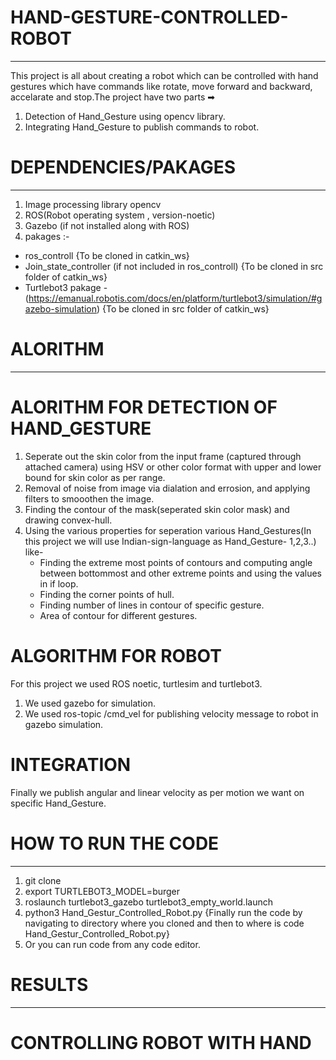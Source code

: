 # HAND-GESTURE-CONTROLLED-ROBOT
________________________________
This project is all about creating a robot which can be controlled with hand gestures which have commands like rotate, move forward and backward, accelarate and stop.The project have two parts ➡
 1) Detection of Hand_Gesture using opencv library.
 2) Integrating Hand_Gesture to publish commands to robot.

# DEPENDENCIES/PAKAGES
________________________
 1) Image processing library opencv 
 2) ROS(Robot operating system , version-noetic)
 3) Gazebo (if not installed along with ROS)
 4) pakages :-
   - ros_controll {To be cloned in catkin_ws}
   - Join_state_controller (if not included in ros_controll) {To be cloned in src folder of catkin_ws}
   - Turtlebot3 pakage - (https://emanual.robotis.com/docs/en/platform/turtlebot3/simulation/#gazebo-simulation) {To be cloned in src folder of catkin_ws}
         


# ALORITHM
____________

 # ALORITHM FOR DETECTION OF HAND_GESTURE
   1) Seperate out the skin color from the input frame (captured through attached camera) using HSV or other color format with upper and lower bound for skin color as per range.
   2) Removal of noise from image via dialation and errosion, and applying filters to smooothen the image.
   3) Finding the contour of the mask(seperated skin color mask) and drawing convex-hull.
   4) Using the various properties for seperation various Hand_Gestures(In this project we will use Indian-sign-language as Hand_Gesture- 1,2,3..) like-
      - Finding the extreme most points of contours and computing angle between bottommost and other extreme points and using the values in if loop.
      - Finding the corner points of hull.
      - Finding number of lines in contour of specific gesture.
      - Area of contour for different gestures.
   
 # ALGORITHM FOR ROBOT
   For this project we used ROS noetic, turtlesim and turtlebot3.
   1) We used gazebo for simulation.
   2) We used ros-topic /cmd_vel for publishing velocity message to robot in gazebo simulation.
 
 # INTEGRATION
   Finally we publish angular and linear velocity as per motion we want on specific Hand_Gesture.
   
# HOW TO RUN THE CODE 
________________________
  1) git clone 
  2) export TURTLEBOT3_MODEL=burger
  3) roslaunch turtlebot3_gazebo turtlebot3_empty_world.launch
  4) python3 Hand_Gestur_Controlled_Robot.py {Finally run the code by navigating to directory where you cloned and then to where is code Hand_Gestur_Controlled_Robot.py}
  5) Or you can run code from any code editor.
  
# RESULTS 
__________
  # CONTROLLING ROBOT WITH HAND
  
